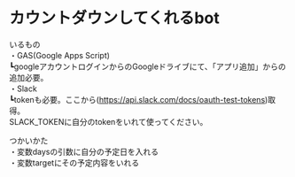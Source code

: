 # カウントダウンしてくれるbot    

いるもの  
・GAS(Google Apps Script)  
  ┗googleアカウントログインからのGoogleドライブにて、「アプリ追加」からの追加必要。  
・Slack  
  ┗tokenも必要。ここから(https://api.slack.com/docs/oauth-test-tokens)取得。  
   SLACK_TOKENに自分のtokenをいれて使ってください。      


つかいかた  
・変数daysの引数に自分の予定日を入れる  
・変数targetにその予定内容をいれる  






